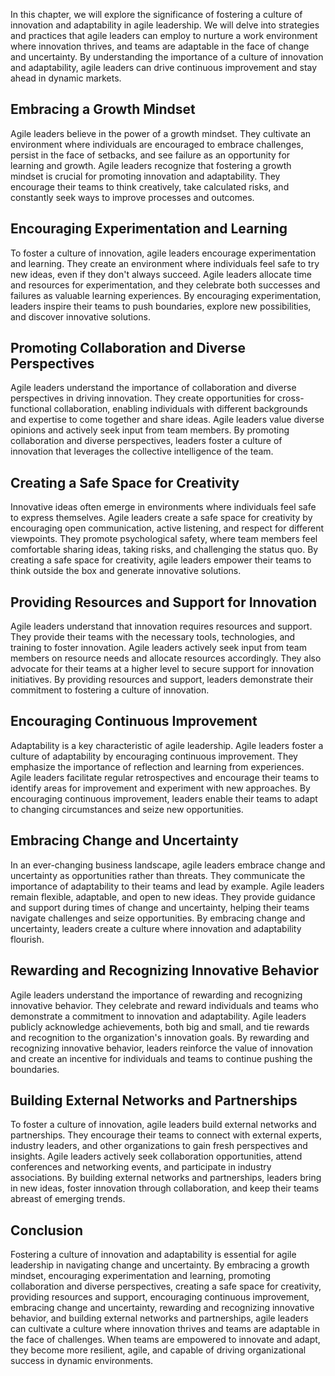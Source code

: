 
In this chapter, we will explore the significance of fostering a culture of innovation and adaptability in agile leadership. We will delve into strategies and practices that agile leaders can employ to nurture a work environment where innovation thrives, and teams are adaptable in the face of change and uncertainty. By understanding the importance of a culture of innovation and adaptability, agile leaders can drive continuous improvement and stay ahead in dynamic markets.

**Embracing a Growth Mindset**
------------------------------

Agile leaders believe in the power of a growth mindset. They cultivate an environment where individuals are encouraged to embrace challenges, persist in the face of setbacks, and see failure as an opportunity for learning and growth. Agile leaders recognize that fostering a growth mindset is crucial for promoting innovation and adaptability. They encourage their teams to think creatively, take calculated risks, and constantly seek ways to improve processes and outcomes.

**Encouraging Experimentation and Learning**
--------------------------------------------

To foster a culture of innovation, agile leaders encourage experimentation and learning. They create an environment where individuals feel safe to try new ideas, even if they don't always succeed. Agile leaders allocate time and resources for experimentation, and they celebrate both successes and failures as valuable learning experiences. By encouraging experimentation, leaders inspire their teams to push boundaries, explore new possibilities, and discover innovative solutions.

**Promoting Collaboration and Diverse Perspectives**
----------------------------------------------------

Agile leaders understand the importance of collaboration and diverse perspectives in driving innovation. They create opportunities for cross-functional collaboration, enabling individuals with different backgrounds and expertise to come together and share ideas. Agile leaders value diverse opinions and actively seek input from team members. By promoting collaboration and diverse perspectives, leaders foster a culture of innovation that leverages the collective intelligence of the team.

**Creating a Safe Space for Creativity**
----------------------------------------

Innovative ideas often emerge in environments where individuals feel safe to express themselves. Agile leaders create a safe space for creativity by encouraging open communication, active listening, and respect for different viewpoints. They promote psychological safety, where team members feel comfortable sharing ideas, taking risks, and challenging the status quo. By creating a safe space for creativity, agile leaders empower their teams to think outside the box and generate innovative solutions.

**Providing Resources and Support for Innovation**
--------------------------------------------------

Agile leaders understand that innovation requires resources and support. They provide their teams with the necessary tools, technologies, and training to foster innovation. Agile leaders actively seek input from team members on resource needs and allocate resources accordingly. They also advocate for their teams at a higher level to secure support for innovation initiatives. By providing resources and support, leaders demonstrate their commitment to fostering a culture of innovation.

**Encouraging Continuous Improvement**
--------------------------------------

Adaptability is a key characteristic of agile leadership. Agile leaders foster a culture of adaptability by encouraging continuous improvement. They emphasize the importance of reflection and learning from experiences. Agile leaders facilitate regular retrospectives and encourage their teams to identify areas for improvement and experiment with new approaches. By encouraging continuous improvement, leaders enable their teams to adapt to changing circumstances and seize new opportunities.

**Embracing Change and Uncertainty**
------------------------------------

In an ever-changing business landscape, agile leaders embrace change and uncertainty as opportunities rather than threats. They communicate the importance of adaptability to their teams and lead by example. Agile leaders remain flexible, adaptable, and open to new ideas. They provide guidance and support during times of change and uncertainty, helping their teams navigate challenges and seize opportunities. By embracing change and uncertainty, leaders create a culture where innovation and adaptability flourish.

**Rewarding and Recognizing Innovative Behavior**
-------------------------------------------------

Agile leaders understand the importance of rewarding and recognizing innovative behavior. They celebrate and reward individuals and teams who demonstrate a commitment to innovation and adaptability. Agile leaders publicly acknowledge achievements, both big and small, and tie rewards and recognition to the organization's innovation goals. By rewarding and recognizing innovative behavior, leaders reinforce the value of innovation and create an incentive for individuals and teams to continue pushing the boundaries.

**Building External Networks and Partnerships**
-----------------------------------------------

To foster a culture of innovation, agile leaders build external networks and partnerships. They encourage their teams to connect with external experts, industry leaders, and other organizations to gain fresh perspectives and insights. Agile leaders actively seek collaboration opportunities, attend conferences and networking events, and participate in industry associations. By building external networks and partnerships, leaders bring in new ideas, foster innovation through collaboration, and keep their teams abreast of emerging trends.

**Conclusion**
--------------

Fostering a culture of innovation and adaptability is essential for agile leadership in navigating change and uncertainty. By embracing a growth mindset, encouraging experimentation and learning, promoting collaboration and diverse perspectives, creating a safe space for creativity, providing resources and support, encouraging continuous improvement, embracing change and uncertainty, rewarding and recognizing innovative behavior, and building external networks and partnerships, agile leaders can cultivate a culture where innovation thrives and teams are adaptable in the face of challenges. When teams are empowered to innovate and adapt, they become more resilient, agile, and capable of driving organizational success in dynamic environments.
